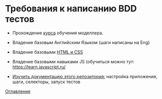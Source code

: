 # Требования к написанию BDD тестов

- Прохождение [курса](https://www.youtube.com/playlist?list=PLAQWOaLtueJeH8Ldr-lrFNhWJYmmX7K6s) обучения моделлера.

- Владение базовым Английским Языком (шаги написаны на Eng)

- Владение базовыми [HTML и CSS](https://htmlacademy.ru/courses)

- Владение базовыми навыками JS (обучиться можно тут: https://learn.javascript.ru/

- [Изучить документацию этого репозитория:](./README.md) настройка приложения, шаги, селекторы, запуск тестов


[Оглавление](./README.md)
